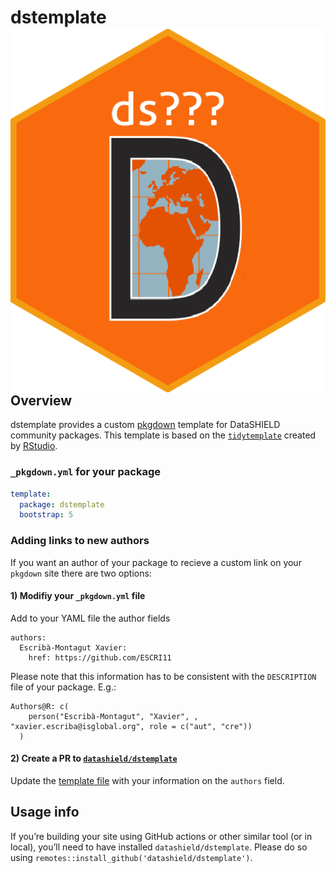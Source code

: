 
<!-- README.md is generated from README.Rmd. Please edit this file -->

# dstemplate <img src="man/figures/logo.png" align="right" />

## Overview

dstemplate provides a custom [pkgdown](https://pkgdown.r-lib.org)
template for DataSHIELD community packages. This template is based on
the [`tidytemplate`](https://tidytemplate.tidyverse.org/) created by
[RStudio](https://www.rstudio.com/).

### `_pkgdown.yml` for your package

``` yaml
template:
  package: dstemplate
  bootstrap: 5
```

### Adding links to new authors

If you want an author of your package to recieve a custom link on your
`pkgdown` site there are two options:

#### 1) Modifiy your `_pkgdown.yml` file

Add to your YAML file the author fields

    authors:
      Escribà-Montagut Xavier:
        href: https://github.com/ESCRI11

Please note that this information has to be consistent with the
`DESCRIPTION` file of your package. E.g.:

    Authors@R: c(
        person("Escribà-Montagut", "Xavier", , "xavier.escriba@isglobal.org", role = c("aut", "cre"))
      )

#### 2) Create a PR to [`datashield/dstemplate`](https://github.com/datashield/dstemplate)

Update the [template
file](https://github.com/datashield/dstemplate/inst/pkgdown/BS5/_pkgdown.yml)
with your information on the `authors` field.

## Usage info

If you’re building your site using GitHub actions or other similar tool
(or in local), you’ll need to have installed `datashield/dstemplate`.
Please do so using `remotes::install_github('datashield/dstemplate')`.
